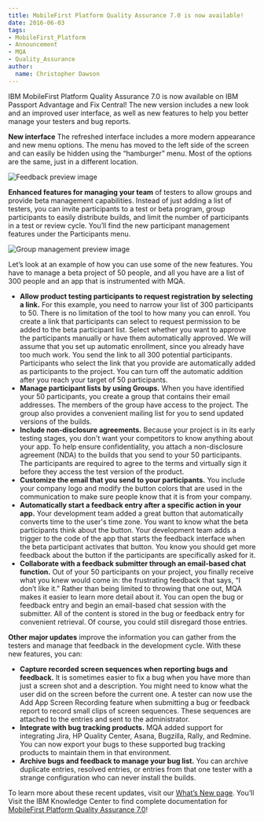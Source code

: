 ```yaml
---
title: MobileFirst Platform Quality Assurance 7.0 is now available!
date: 2016-06-03
tags:
- MobileFirst_Platform
- Announcement
- MQA
- Quality_Assurance
author:
  name: Christopher Dawson
---
```


IBM MobileFirst Platform Quality Assurance 7.0 is now available on IBM Passport Advantage and Fix Central! The new version includes a new look and an improved user interface, as well as new features to help you better manage your testers and bug reports.

**New interface** The refreshed interface includes a more modern appearance and new menu options. The menu has moved to the left side of the screen and can easily be hidden using the “hamburger” menu. Most of the options are the same, just in a different location.

![Feedback preview image]({{site.baseurl}}/assets/blog/2016-06-03-mobilefirst_quality_assurance_7_is_now_available/feedback_page.jpg)

**Enhanced features for managing your team** of testers to allow groups and provide beta management capabilities. Instead of just adding a list of testers, you can invite participants to a test or beta program, group participants to easily distribute builds, and limit the number of participants in a test or review cycle. You’ll find the new participant management features under the Participants menu.
 
![Group management preview image]({{site.baseurl}}/assets/blog/2016-06-03-mobilefirst_quality_assurance_7_is_now_available/group_management_page.jpg)

Let’s look at an example of how you can use some of the new features. You have to manage a beta project of 50 people, and all you have are a list of 300 people and an app that is instrumented with MQA. 
  
* __Allow product testing participants to request registration by selecting a link.__ For this example, you need to narrow your list of 300 participants to 50.  There is no limitation of the tool to how many you can enroll.  You create a link that participants can select to request permission to be added to the beta participant list.  Select whether you want to approve the participants manually or have them automatically approved.  We will assume that you set up automatic enrollment, since you already have too much work.  You send the link to all 300 potential participants. Participants who select the link that you provide are automatically added as participants to the project. You can turn off the automatic addition after you reach your target of 50 participants.
* __Manage participant lists by using Groups.__ When you have identified your 50 participants, you create a group that contains their email addresses. The members of the group have access to the project. The group also provides a convenient mailing list for you to send updated versions of the builds. 
* __Include non-disclosure agreements.__ Because your project is in its early testing stages, you don't want your competitors to know anything about your app. To help ensure confidentiality, you attach a non-disclosure agreement (NDA) to the builds that you send to your 50 participants. The participants are required to agree to the terms and virtually sign it before they access the test version of the product.
* __Customize the email that you send to your participants.__  You include your company logo and modify the button colors that are used in the communication to make sure people know that it is from your company. 
* __Automatically start a feedback entry after a specific action in your app.__ Your development team added a great button that automatically converts time to the user's time zone. You want to know what the beta participants think about the button. Your development team adds a trigger to the code of the app that starts the feedback interface when the beta participant activates that button. You know you should get more feedback about the button if the participants are specifically asked for it.
* __Collaborate with a feedback submitter through an email-based chat function.__ Out of your 50 participants on your project, you finally receive what you knew would come in: the frustrating feedback that says, “I don’t like it.” Rather than being limited to throwing that one out, MQA makes it easier to learn more detail about it.  You can open the bug or feedback entry and begin an email-based chat session with the submitter. All of the content is stored in the bug or feedback entry for convenient retrieval.  Of course, you could still disregard those entries.

**Other major updates** improve the information you can gather from the testers and manage that feedback in the development cycle. With these new features, you can: 

* __Capture recorded screen sequences when reporting bugs and feedback.__ It is sometimes easier to fix a bug when you have more than just a screen shot and a description. You might need to know what the user did on the screen before the current one. A tester can now use the Add App Screen Recording feature when submitting a bug or feedback report to record small clips of screen sequences. These sequences are attached to the entries and sent to the administrator. 
* __Integrate with bug tracking products.__ MQA added support for integrating Jira, HP Quality Center, Asana, Bugzilla, Rally, and Redmine. You can now export your bugs to these supported bug tracking products to maintain them in that environment.
* __Archive bugs and feedback to manage your bug list.__ You can archive duplicate entries, resolved entries, or entries from that one tester with a strange configuration who can never install the builds. 

To learn more about these recent updates, visit our [What’s New page](http://www.ibm.com/support/knowledgecenter/SSFRDS_7.0.0/com.ibm.mqa.uau.doc/topics/r_whatsnew.html).  You’ll Visit the IBM Knowledge Center to find complete documentation for [MobileFirst Platform Quality Assurance 7.0](http://www.ibm.com/support/knowledgecenter/SSFRDS_7.0.0/com.ibm.mqa.uau.doc/mqa700_welcome.html)!